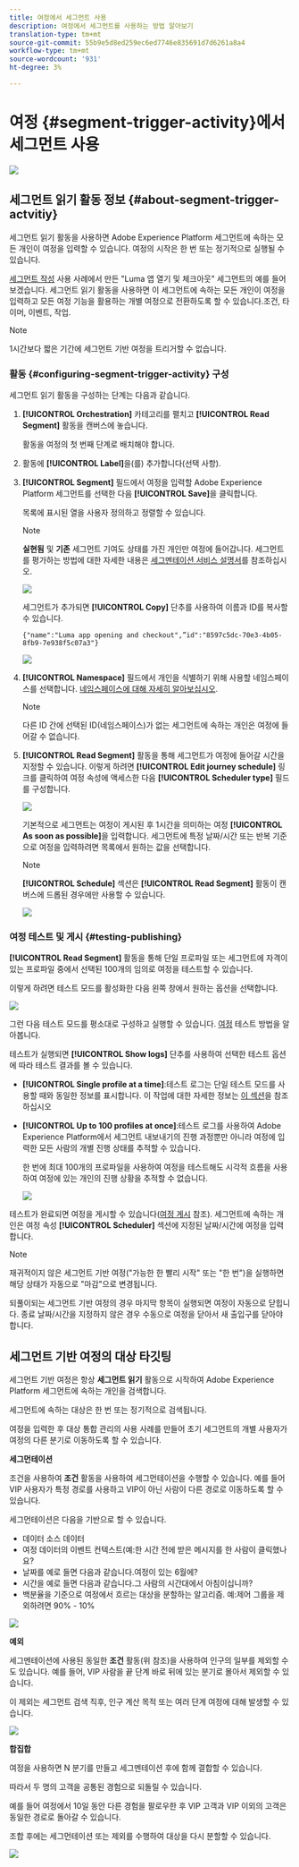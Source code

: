 ```yaml
---
title: 여정에서 세그먼트 사용
description: 여정에서 세그먼트를 사용하는 방법 알아보기
translation-type: tm+mt
source-git-commit: 55b9e5d8ed259ec6ed7746e835691d7d6261a8a4
workflow-type: tm+mt
source-wordcount: '931'
ht-degree: 3%

---
```


# 여정 {#segment-trigger-activity}에서 세그먼트 사용

![](../assets/do-not-localize/badge.png)

## 세그먼트 읽기 활동 정보 {#about-segment-trigger-actvitiy}

세그먼트 읽기 활동을 사용하면 Adobe Experience Platform 세그먼트에 속하는 모든 개인이 여정을 입력할 수 있습니다. 여정의 시작은 한 번 또는 정기적으로 실행될 수 있습니다.

[세그먼트 작성](../segment/about-segments.md) 사용 사례에서 만든 &quot;Luma 앱 열기 및 체크아웃&quot; 세그먼트의 예를 들어 보겠습니다. 세그먼트 읽기 활동을 사용하면 이 세그먼트에 속하는 모든 개인이 여정을 입력하고 모든 여정 기능을 활용하는 개별 여정으로 전환하도록 할 수 있습니다.조건, 타이머, 이벤트, 작업.

>[!NOTE]
>
>1시간보다 짧은 기간에 세그먼트 기반 여정을 트리거할 수 없습니다.

### 활동 {#configuring-segment-trigger-activity} 구성

세그먼트 읽기 활동을 구성하는 단계는 다음과 같습니다.

1. **[!UICONTROL Orchestration]** 카테고리를 펼치고 **[!UICONTROL Read Segment]** 활동을 캔버스에 놓습니다.

   활동을 여정의 첫 번째 단계로 배치해야 합니다.

1. 활동에 **[!UICONTROL Label]**&#x200B;을(를) 추가합니다(선택 사항).

1. **[!UICONTROL Segment]** 필드에서 여정을 입력할 Adobe Experience Platform 세그먼트를 선택한 다음 **[!UICONTROL Save]**&#x200B;을 클릭합니다.

   목록에 표시된 열을 사용자 정의하고 정렬할 수 있습니다.

   >[!NOTE]
   >
   >**실현됨** 및 **기존** 세그먼트 기여도 상태를 가진 개인만 여정에 들어갑니다. 세그먼트를 평가하는 방법에 대한 자세한 내용은 [세그멘테이션 서비스 설명서](https://experienceleague.adobe.com/docs/experience-platform/segmentation/tutorials/evaluate-a-segment.html?lang=en#interpret-segment-results)를 참조하십시오.

   ![](../assets/read-segment-selection.png)

   세그먼트가 추가되면 **[!UICONTROL Copy]** 단추를 사용하여 이름과 ID를 복사할 수 있습니다.

   `{"name":"Luma app opening and checkout",”id":"8597c5dc-70e3-4b05-8fb9-7e938f5c07a3"}`

   ![](../assets/read-segment-copy.png)

1. **[!UICONTROL Namespace]** 필드에서 개인을 식별하기 위해 사용할 네임스페이스를 선택합니다. [네임스페이스에 대해 자세히 알아보십시오](../event/about-creating.md#select-the-namespace).

   >[!NOTE]
   >
   >다른 ID 간에 선택된 ID(네임스페이스)가 없는 세그먼트에 속하는 개인은 여정에 들어갈 수 없습니다.

1. **[!UICONTROL Read Segment]** 활동을 통해 세그먼트가 여정에 들어갈 시간을 지정할 수 있습니다. 이렇게 하려면 **[!UICONTROL Edit journey schedule]** 링크를 클릭하여 여정 속성에 액세스한 다음 **[!UICONTROL Scheduler type]** 필드를 구성합니다.

   ![](../assets/read-segment-schedule.png)

   기본적으로 세그먼트는 여정이 게시된 후 1시간을 의미하는 여정 **[!UICONTROL As soon as possible]**&#x200B;을 입력합니다. 세그먼트에 특정 날짜/시간 또는 반복 기준으로 여정을 입력하려면 목록에서 원하는 값을 선택합니다.

   >[!NOTE]
   >
   >**[!UICONTROL Schedule]** 섹션은 **[!UICONTROL Read Segment]** 활동이 캔버스에 드롭된 경우에만 사용할 수 있습니다.

   ![](../assets/read-segment-schedule-list.png)

### 여정 테스트 및 게시 {#testing-publishing}

**[!UICONTROL Read Segment]** 활동을 통해 단일 프로파일 또는 세그먼트에 자격이 있는 프로파일 중에서 선택된 100개의 임의로 여정을 테스트할 수 있습니다.

이렇게 하려면 테스트 모드를 활성화한 다음 왼쪽 창에서 원하는 옵션을 선택합니다.

![](../assets/read-segment-test-mode.png)

그런 다음 테스트 모드를 평소대로 구성하고 실행할 수 있습니다. [여정](testing-the-journey.md) 테스트 방법을 알아봅니다.

테스트가 실행되면 **[!UICONTROL Show logs]** 단추를 사용하여 선택한 테스트 옵션에 따라 테스트 결과를 볼 수 있습니다.

* **[!UICONTROL Single profile at a time]**:테스트 로그는 단일 테스트 모드를 사용할 때와 동일한 정보를 표시합니다. 이 작업에 대한 자세한 정보는 [이 섹션](testing-the-journey.md#viewing_logs)을 참조하십시오

* **[!UICONTROL Up to 100 profiles at once]**:테스트 로그를 사용하여 Adobe Experience Platform에서 세그먼트 내보내기의 진행 과정뿐만 아니라 여정에 입력한 모든 사람의 개별 진행 상태를 추적할 수 있습니다.

   한 번에 최대 100개의 프로파일을 사용하여 여정을 테스트해도 시각적 흐름을 사용하여 여정에 있는 개인의 진행 상황을 추적할 수 없습니다.

   ![](../assets/read-segment-log.png)

테스트가 완료되면 여정을 게시할 수 있습니다([여정 게시](publishing-the-journey.md) 참조). 세그먼트에 속하는 개인은 여정 속성 **[!UICONTROL Scheduler]** 섹션에 지정된 날짜/시간에 여정을 입력합니다.

>[!NOTE]
>
>재귀적이지 않은 세그먼트 기반 여정(&quot;가능한 한 빨리 시작&quot; 또는 &quot;한 번&quot;)을 실행하면 해당 상태가 자동으로 &quot;마감&quot;으로 변경됩니다.
>
>되풀이되는 세그먼트 기반 여정의 경우 마지막 항목이 실행되면 여정이 자동으로 닫힙니다. 종료 날짜/시간을 지정하지 않은 경우 수동으로 여정을 닫아서 새 출입구를 닫아야 합니다.


## 세그먼트 기반 여정의 대상 타깃팅

세그먼트 기반 여정은 항상 **세그먼트 읽기** 활동으로 시작하여 Adobe Experience Platform 세그먼트에 속하는 개인을 검색합니다.

세그먼트에 속하는 대상은 한 번 또는 정기적으로 검색됩니다.

여정을 입력한 후 대상 통합 관리의 사용 사례를 만들어 초기 세그먼트의 개별 사용자가 여정의 다른 분기로 이동하도록 할 수 있습니다.

**세그먼테이션**

조건을 사용하여 **조건** 활동을 사용하여 세그먼테이션을 수행할 수 있습니다. 예를 들어 VIP 사용자가 특정 경로를 사용하고 VIP이 아닌 사람이 다른 경로로 이동하도록 할 수 있습니다.

세그먼테이션은 다음을 기반으로 할 수 있습니다.

* 데이터 소스 데이터
* 여정 데이터의 이벤트 컨텍스트(예:한 시간 전에 받은 메시지를 한 사람이 클릭했나요?
* 날짜를 예로 들면 다음과 같습니다.여정이 있는 6월에?
* 시간을 예로 들면 다음과 같습니다.그 사람의 시간대에서 아침이십니까?
* 백분율을 기준으로 여정에서 흐르는 대상을 분할하는 알고리즘. 예:제어 그룹을 제외하려면 90% - 10%

![](../assets/read-segment-audience1.png)

**예외**

세그멘테이션에 사용된 동일한 **조건** 활동(위 참조)을 사용하여 인구의 일부를 제외할 수도 있습니다. 예를 들어, VIP 사람을 끝 단계 바로 뒤에 있는 분기로 몰아서 제외할 수 있습니다.

이 제외는 세그먼트 검색 직후, 인구 계산 목적 또는 여러 단계 여정에 대해 발생할 수 있습니다.

![](../assets/read-segment-audience2.png)

**합집합**

여정을 사용하면 N 분기를 만들고 세그멘테이션 후에 함께 결합할 수 있습니다.

따라서 두 명의 고객을 공통된 경험으로 되돌릴 수 있습니다.

예를 들어 여정에서 10일 동안 다른 경험을 팔로우한 후 VIP 고객과 VIP 이외의 고객은 동일한 경로로 돌아갈 수 있습니다.

조합 후에는 세그먼테이션 또는 제외를 수행하여 대상을 다시 분할할 수 있습니다.

![](../assets/read-segment-audience3.png)
